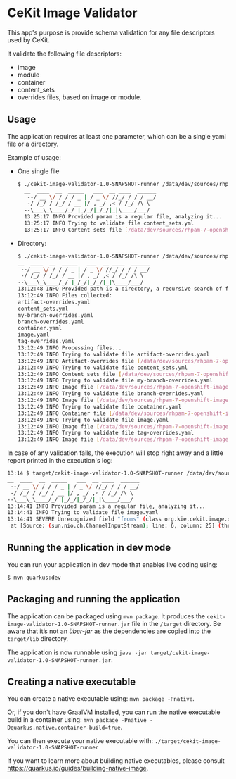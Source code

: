 # CeKit Image Validator

This app's purpose is provide schema validation for any file descriptors used by CeKit.

It validate the following file descriptors:

- image
- module
- container
- content_sets
- overrides files, based on image or module.


## Usage

The application requires at least one parameter, which can be a single yaml file or a directory.

Example of usage:

- One single file
    ```bash
    $ ./cekit-image-validator-1.0-SNAPSHOT-runner /data/dev/sources/rhpam-7-openshift-image/kieserver/content_sets.yml 
      __  ____  __  _____   ___  __ ____  ______ 
       --/ __ \/ / / / _ | / _ \/ //_/ / / / __/ 
       -/ /_/ / /_/ / __ |/ , _/ ,< / /_/ /\ \   
      --\___\_\____/_/ |_/_/|_/_/|_|\____/___/   
      13:25:17 INFO Provided param is a regular file, analyzing it...
      13:25:17 INFO Trying to validate file content_sets.yml
      13:25:17 INFO Content sets file [/data/dev/sources/rhpam-7-openshift-image/kieserver/content_sets.yml] loaded and validated
    ```

- Directory:
    ```bash
    $ ./cekit-image-validator-1.0-SNAPSHOT-runner /data/dev/sources/rhpam-7-openshift-image/kieserver/
    __  ____  __  _____   ___  __ ____  ______ 
     --/ __ \/ / / / _ | / _ \/ //_/ / / / __/ 
     -/ /_/ / /_/ / __ |/ , _/ ,< / /_/ /\ \   
    --\___\_\____/_/ |_/_/|_/_/|_|\____/___/   
    13:12:48 INFO Provided path is a directory, a recursive search of files will be performed..
    13:12:49 INFO Files collected:
    artifact-overrides.yaml
    content_sets.yml
    my-branch-overrides.yaml
    branch-overrides.yaml
    container.yaml
    image.yaml
    tag-overrides.yaml
    13:12:49 INFO Processing files...
    13:12:49 INFO Trying to validate file artifact-overrides.yaml
    13:12:49 INFO Artifact-overrides file [/data/dev/sources/rhpam-7-openshift-image/kieserver/artifact-overrides.yaml] loaded and validated
    13:12:49 INFO Trying to validate file content_sets.yml
    13:12:49 INFO Content sets file [/data/dev/sources/rhpam-7-openshift-image/kieserver/content_sets.yml] loaded and validated
    13:12:49 INFO Trying to validate file my-branch-overrides.yaml
    13:12:49 INFO Image file [/data/dev/sources/rhpam-7-openshift-image/kieserver/my-branch-overrides.yaml] loaded and validated
    13:12:49 INFO Trying to validate file branch-overrides.yaml
    13:12:49 INFO Image file [/data/dev/sources/rhpam-7-openshift-image/kieserver/branch-overrides.yaml] loaded and validated
    13:12:49 INFO Trying to validate file container.yaml
    13:12:49 INFO Container file [/data/dev/sources/rhpam-7-openshift-image/kieserver/container.yaml] loaded and validated
    13:12:49 INFO Trying to validate file image.yaml
    13:12:49 INFO Image file [/data/dev/sources/rhpam-7-openshift-image/kieserver/image.yaml] loaded and validated: rhpam-7/rhpam-kieserver-rhel8
    13:12:49 INFO Trying to validate file tag-overrides.yaml
    13:12:49 INFO Image file [/data/dev/sources/rhpam-7-openshift-image/kieserver/tag-overrides.yaml] loaded and validated
    ```


In case of any validation fails, the execution will stop right away and a little report printed in the execution's log:

```bash
13:14 $ target/cekit-image-validator-1.0-SNAPSHOT-runner /data/dev/sources/rhpam-7-openshift-image/kieserver/image.yaml 
__  ____  __  _____   ___  __ ____  ______ 
 --/ __ \/ / / / _ | / _ \/ //_/ / / / __/ 
 -/ /_/ / /_/ / __ |/ , _/ ,< / /_/ /\ \   
--\___\_\____/_/ |_/_/|_/_/|_|\____/___/   
13:14:41 INFO Provided param is a regular file, analyzing it...
13:14:41 INFO Trying to validate file image.yaml
13:14:41 SEVERE Unrecognized field "froms" (class org.kie.cekit.image.descriptors.image.Image), not marked as ignorable (12 known properties: "ports", "osbs", "envs", "modules", "version", "schema_version", "name", "description", "packages", "labels", "from", "run"])
 at [Source: (sun.nio.ch.ChannelInputStream); line: 6, column: 25] (through reference chain: org.kie.cekit.image.descriptors.image.Image["froms"])
```


## Running the application in dev mode

You can run your application in dev mode that enables live coding using:
```
$ mvn quarkus:dev
```

## Packaging and running the application

The application can be packaged using `mvn package`.
It produces the `cekit-image-validator-1.0-SNAPSHOT-runner.jar` file in the `/target` directory.
Be aware that it’s not an _über-jar_ as the dependencies are copied into the `target/lib` directory.

The application is now runnable using `java -jar target/cekit-image-validator-1.0-SNAPSHOT-runner.jar`.

## Creating a native executable

You can create a native executable using: `mvn package -Pnative`.

Or, if you don't have GraalVM installed, you can run the native executable build in a container using: `mvn package -Pnative -Dquarkus.native.container-build=true`.

You can then execute your native executable with: `./target/cekit-image-validator-1.0-SNAPSHOT-runner`

If you want to learn more about building native executables, please consult https://quarkus.io/guides/building-native-image.